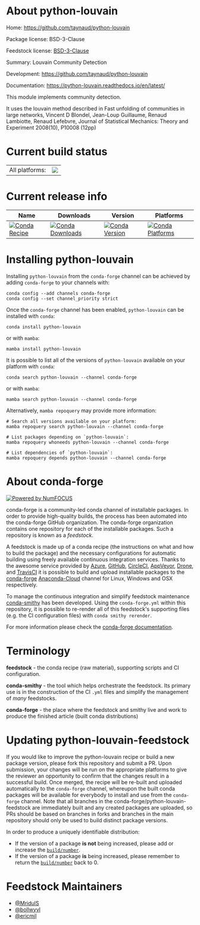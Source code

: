 About python-louvain
====================

Home: https://github.com/taynaud/python-louvain

Package license: BSD-3-Clause

Feedstock license: [BSD-3-Clause](https://github.com/conda-forge/python-louvain-feedstock/blob/main/LICENSE.txt)

Summary: Louvain Community Detection

Development: https://github.com/taynaud/python-louvain

Documentation: https://python-louvain.readthedocs.io/en/latest/

This module implements community detection.

It uses the louvain method described in Fast unfolding of communities in
large networks, Vincent D Blondel, Jean-Loup Guillaume, Renaud Lambiotte,
Renaud Lefebvre, Journal of Statistical Mechanics: Theory and Experiment
2008(10), P10008 (12pp)


Current build status
====================


<table><tr><td>All platforms:</td>
    <td>
      <a href="https://dev.azure.com/conda-forge/feedstock-builds/_build/latest?definitionId=4773&branchName=main">
        <img src="https://dev.azure.com/conda-forge/feedstock-builds/_apis/build/status/python-louvain-feedstock?branchName=main">
      </a>
    </td>
  </tr>
</table>

Current release info
====================

| Name | Downloads | Version | Platforms |
| --- | --- | --- | --- |
| [![Conda Recipe](https://img.shields.io/badge/recipe-python--louvain-green.svg)](https://anaconda.org/conda-forge/python-louvain) | [![Conda Downloads](https://img.shields.io/conda/dn/conda-forge/python-louvain.svg)](https://anaconda.org/conda-forge/python-louvain) | [![Conda Version](https://img.shields.io/conda/vn/conda-forge/python-louvain.svg)](https://anaconda.org/conda-forge/python-louvain) | [![Conda Platforms](https://img.shields.io/conda/pn/conda-forge/python-louvain.svg)](https://anaconda.org/conda-forge/python-louvain) |

Installing python-louvain
=========================

Installing `python-louvain` from the `conda-forge` channel can be achieved by adding `conda-forge` to your channels with:

```
conda config --add channels conda-forge
conda config --set channel_priority strict
```

Once the `conda-forge` channel has been enabled, `python-louvain` can be installed with `conda`:

```
conda install python-louvain
```

or with `mamba`:

```
mamba install python-louvain
```

It is possible to list all of the versions of `python-louvain` available on your platform with `conda`:

```
conda search python-louvain --channel conda-forge
```

or with `mamba`:

```
mamba search python-louvain --channel conda-forge
```

Alternatively, `mamba repoquery` may provide more information:

```
# Search all versions available on your platform:
mamba repoquery search python-louvain --channel conda-forge

# List packages depending on `python-louvain`:
mamba repoquery whoneeds python-louvain --channel conda-forge

# List dependencies of `python-louvain`:
mamba repoquery depends python-louvain --channel conda-forge
```


About conda-forge
=================

[![Powered by
NumFOCUS](https://img.shields.io/badge/powered%20by-NumFOCUS-orange.svg?style=flat&colorA=E1523D&colorB=007D8A)](https://numfocus.org)

conda-forge is a community-led conda channel of installable packages.
In order to provide high-quality builds, the process has been automated into the
conda-forge GitHub organization. The conda-forge organization contains one repository
for each of the installable packages. Such a repository is known as a *feedstock*.

A feedstock is made up of a conda recipe (the instructions on what and how to build
the package) and the necessary configurations for automatic building using freely
available continuous integration services. Thanks to the awesome service provided by
[Azure](https://azure.microsoft.com/en-us/services/devops/), [GitHub](https://github.com/),
[CircleCI](https://circleci.com/), [AppVeyor](https://www.appveyor.com/),
[Drone](https://cloud.drone.io/welcome), and [TravisCI](https://travis-ci.com/)
it is possible to build and upload installable packages to the
[conda-forge](https://anaconda.org/conda-forge) [Anaconda-Cloud](https://anaconda.org/)
channel for Linux, Windows and OSX respectively.

To manage the continuous integration and simplify feedstock maintenance
[conda-smithy](https://github.com/conda-forge/conda-smithy) has been developed.
Using the ``conda-forge.yml`` within this repository, it is possible to re-render all of
this feedstock's supporting files (e.g. the CI configuration files) with ``conda smithy rerender``.

For more information please check the [conda-forge documentation](https://conda-forge.org/docs/).

Terminology
===========

**feedstock** - the conda recipe (raw material), supporting scripts and CI configuration.

**conda-smithy** - the tool which helps orchestrate the feedstock.
                   Its primary use is in the construction of the CI ``.yml`` files
                   and simplify the management of *many* feedstocks.

**conda-forge** - the place where the feedstock and smithy live and work to
                  produce the finished article (built conda distributions)


Updating python-louvain-feedstock
=================================

If you would like to improve the python-louvain recipe or build a new
package version, please fork this repository and submit a PR. Upon submission,
your changes will be run on the appropriate platforms to give the reviewer an
opportunity to confirm that the changes result in a successful build. Once
merged, the recipe will be re-built and uploaded automatically to the
`conda-forge` channel, whereupon the built conda packages will be available for
everybody to install and use from the `conda-forge` channel.
Note that all branches in the conda-forge/python-louvain-feedstock are
immediately built and any created packages are uploaded, so PRs should be based
on branches in forks and branches in the main repository should only be used to
build distinct package versions.

In order to produce a uniquely identifiable distribution:
 * If the version of a package **is not** being increased, please add or increase
   the [``build/number``](https://docs.conda.io/projects/conda-build/en/latest/resources/define-metadata.html#build-number-and-string).
 * If the version of a package **is** being increased, please remember to return
   the [``build/number``](https://docs.conda.io/projects/conda-build/en/latest/resources/define-metadata.html#build-number-and-string)
   back to 0.

Feedstock Maintainers
=====================

* [@MridulS](https://github.com/MridulS/)
* [@bollwyvl](https://github.com/bollwyvl/)
* [@ericmjl](https://github.com/ericmjl/)

